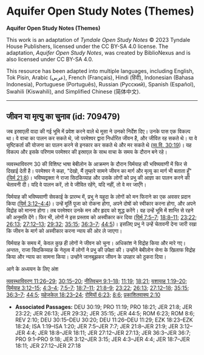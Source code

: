 # Aquifer Open Study Notes (Themes)

**Aquifer Open Study Notes (Themes)**

This work is an adaptation of *Tyndale Open Study Notes* © 2023 Tyndale House Publishers, licensed under the CC BY\-SA 4\.0 license. The adaptation, *Aquifer Open Study Notes*, was created by BiblioNexus and is also licensed under CC BY\-SA 4\.0\.

This resource has been adapted into multiple languages, including English, Tok Pisin, Arabic (عربي), French (Français), Hindi (हिंदी), Indonesian (Bahasa Indonesia), Portuguese (Português), Russian (Русский), Spanish (Español), Swahili (Kiswahili), and Simplified Chinese (简体中文).



--------------------------------

## जीवन या मृत्यु का चुनाव (id: 709479)

जब इस्राएली वादा की गई भूमि में प्रवेश करने वाले थे मूसा ने उनको निर्देश दिए। उनके पास एक विकल्प था। वे वाचा का पालन कर सकते थे, जो परमेश्वर द्वारा निर्धारित जीवन है, और जीवित रह सकते थे। या वे सृष्टिकर्ता की योजना का पालन करने से इनकार कर सकते थे और मर सकते थे ([व्य.वि. 30:19](https://ref.ly/Deut30:19))। यह विकल्प और इसके परिणाम परमेश्वर की इस्राएल के साथ वाचा के समय के दौरान बने रहे।

व्यवस्थाविवरण 30 की विशिष्ट भाषा बेबीलोन के आक्रमण के दौरान यिर्मयाह की भविष्यवाणी में फिर से दिखाई देती है। परमेश्वर ने कहा, "देखो, मैं तुम्हारे सामने जीवन का मार्ग और मृत्यु का मार्ग भी बताता हूँ" ([यिर्म 21:8](https://ref.ly/Jer21:8))। भविष्यद्वक्ता ने राजा सिदकिय्याह और उसके लोगों को प्रभु की आज्ञा का पालन करने की चेतावनी दी। यदि वे पालन करें, तो वे जीवित रहेंगे, यदि नहीं, तो वे मर जाएँगे।

यिर्मयाह की भविष्यवाणी सेवकाई के प्रारम्भ में, प्रभु ने यहूदा के लोगों को मन फिराने का एक अवसर प्रदान किया ([यिर्म 3:12–4:4](https://ref.ly/Jer3:12-Jer4:4))। उन्हें मूर्ति पूजा को रोकना होगा, अपने दोषों को स्वीकार करना होगा, और अपने विद्रोह को मानना होगा। तब परमेश्वर उनके मन और हृदय को शुद्ध करेंगे। वह उन्हें भूमि में शान्ति से रहने की अनुमति देंगे। फिर भी, लोगों ने इस प्रस्ताव को अस्वीकार कर दिया ([यिर्म 7:5–7](https://ref.ly/Jer7:5-Jer7:7); [18:8–11](https://ref.ly/Jer18:8-Jer18:11); [23:22](https://ref.ly/Jer23:22); [26:13](https://ref.ly/Jer26:13); [27:12–13](https://ref.ly/Jer27:12-Jer27:13); [29:32](https://ref.ly/Jer29:32); [35:15](https://ref.ly/Jer35:15); [36:3–7](https://ref.ly/Jer36:3-Jer36:7); [44:5](https://ref.ly/Jer44:5))। इसलिए प्रभु ने उन्हें चेतावनी देना जारी रखा कि जीवन के मार्ग को अस्वीकार करना न्याय की ओर ले जाएगा।

यिर्मयाह के समय में, केवल कुछ ही लोगों ने जीवन को चुना। अधिकांश ने विद्रोह किया और मारे गए। अन्ततः, राजा सिदकिय्याह के नेतृत्व में लोगों ने प्रभु की उपेक्षा की। उन्होंने बेबीलोन सेना के खिलाफ विद्रोह किया और न्याय का सामना किया। उन्होंने जानबूझकर जीवन के उपहार को ठुकरा दिया।

आगे के अध्ययन के लिए अंश

[व्यवस्थाविवरण 11:26–29](https://ref.ly/Deut11:26-Deut11:29); [30:15–20](https://ref.ly/Deut30:15-Deut30:20); [नीतिवचन 9:1–18](https://ref.ly/Prov9:1-Prov9:18); [11:19](https://ref.ly/Prov11:19); [18:21](https://ref.ly/Prov18:21); [यशायाह 1:19–20](https://ref.ly/Isa1:19-Isa1:20); [यिर्मयाह 3:12–15](https://ref.ly/Jer3:12-Jer3:15); [4:3–4](https://ref.ly/Jer4:3-Jer4:4); [7:5–7](https://ref.ly/Jer7:5-Jer7:7); [18:7–11](https://ref.ly/Jer18:7-Jer18:11); [21:8–9](https://ref.ly/Jer21:8-Jer21:9); [23:22](https://ref.ly/Jer23:22); [26:13](https://ref.ly/Jer26:13); [27:12–18](https://ref.ly/Jer27:12-Jer27:18); [35:15](https://ref.ly/Jer35:15); [36:3–7](https://ref.ly/Jer36:3-Jer36:7); [44:5](https://ref.ly/Jer44:5); [यहेजकेल 18:23–24](https://ref.ly/Ezek18:23-Ezek18:24); [रोमियों 6:23](https://ref.ly/Rom6:23); [8:6](https://ref.ly/Rom8:6); [प्रकाशितवाक्य 2:10](https://ref.ly/Rev2:10)

* **Associated Passages:** DEU 30:19; PRO 11:19; PRO 18:21; JER 21:8; JER 23:22; JER 26:13; JER 29:32; JER 35:15; JER 44:5; ROM 6:23; ROM 8:6; REV 2:10; DEU 30:15–DEU 30:20; DEU 11:26–DEU 11:29; EZK 18:23–EZK 18:24; ISA 1:19–ISA 1:20; JER 7:5–JER 7:7; JER 21:8–JER 21:9; JER 3:12–JER 4:4; JER 18:8–JER 18:11; JER 27:12–JER 27:13; JER 36:3–JER 36:7; PRO 9:1–PRO 9:18; JER 3:12–JER 3:15; JER 4:3–JER 4:4; JER 18:7–JER 18:11; JER 27:12–JER 27:18

